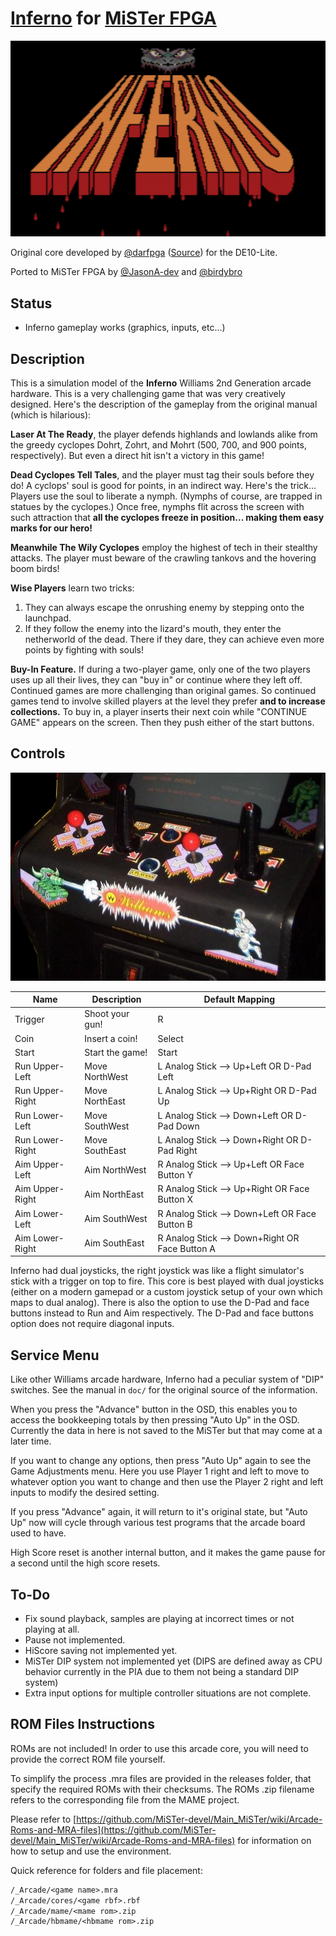 # [Inferno](https://www.arcade-museum.com/game_detail.php?game_id=8191) for [MiSTer FPGA](https://mister-devel.github.io/MkDocs_MiSTer/)

![Inferno Logo](doc/title.png)

Original core developed by [@darfpga](https://github.com/darfpga) ([Source](https://github.com/darfpga/vhdl_inferno)) for the DE10-Lite.

Ported to MiSTer FPGA by [@JasonA-dev](https://github.com/JasonA-dev) and [@birdybro](https://github.com/birdybro)

## Status

* Inferno gameplay works (graphics, inputs, etc...)

## Description

This is a simulation model of the **Inferno** Williams 2nd Generation arcade hardware. This is a very challenging game that was very creatively designed. Here's the description of the gameplay from the original manual (which is hilarious):

**Laser At The Ready**, the player defends highlands and lowlands alike from the greedy cyclopes Dohrt, Zohrt, and Mohrt (500, 700, and 900 points, respectively). But even a direct hit isn't a victory in this game!

**Dead Cyclopes Tell Tales**, and the player must tag their souls before they do! A cyclops' soul is good for points, in an indirect way. Here's the trick... Players use the soul to liberate a nymph. (Nymphs of course, are trapped in statues by the cyclopes.) Once free, nymphs flit across the screen with such attraction that **all the cyclopes freeze in position... making them easy marks for our hero!**

**Meanwhile The Wily Cyclopes** employ the highest of tech in their stealthy attacks. The player must beware of the crawling tankovs and the hovering boom birds!

**Wise Players** learn two tricks:

1. They can always escape the onrushing enemy by stepping onto the launchpad.
2. If they follow the enemy into the lizard's mouth, they enter the netherworld of the dead. There if they dare, they can achieve even more points by fighting with souls!

**Buy-In Feature.** If during a two-player game, only one of the two players uses up all their lives, they can "buy in" or continue where they left off. Continued games are more challenging than original games. So continued games tend to involve skilled players at the level they prefer **and to increase collections.** To buy in, a player inserts their next coin while "CONTINUE GAME" appears on the screen. Then they push either of the start buttons.

## Controls

![Inferno Arcade Cab](doc/joysticks_pic.png)

| Name            | Description     | Default Mapping                                |
| --------------- | --------------- | ---------------------------------------------- |
| Trigger         | Shoot your gun! | R                                              |
| Coin            | Insert a coin!  | Select                                         |
| Start           | Start the game! | Start                                          |
| Run Upper-Left  | Move NorthWest  | L Analog Stick --> Up+Left    OR D-Pad Left    |
| Run Upper-Right | Move NorthEast  | L Analog Stick --> Up+Right   OR D-Pad Up      |
| Run Lower-Left  | Move SouthWest  | L Analog Stick --> Down+Left  OR D-Pad Down    |
| Run Lower-Right | Move SouthEast  | L Analog Stick --> Down+Right OR D-Pad Right   |
| Aim Upper-Left  | Aim NorthWest   | R Analog Stick --> Up+Left    OR Face Button Y |
| Aim Upper-Right | Aim NorthEast   | R Analog Stick --> Up+Right   OR Face Button X |
| Aim Lower-Left  | Aim SouthWest   | R Analog Stick --> Down+Left  OR Face Button B |
| Aim Lower-Right | Aim SouthEast   | R Analog Stick --> Down+Right OR Face Button A |

Inferno had dual joysticks, the right joystick was like a flight simulator's stick with a trigger on top to fire. This core is best played with dual joysticks (either on a modern gamepad or a custom joystick setup of your own which maps to dual analog). There is also the option to use the D-Pad and face buttons instead to Run and Aim respectively. The D-Pad and face buttons option does not require diagonal inputs.

## Service Menu

Like other Williams arcade hardware, Inferno had a peculiar system of "DIP" switches. See the manual in `doc/` for the original source of the information.

When you press the "Advance" button in the OSD, this enables you to access the bookkeeping totals by then pressing "Auto Up" in the OSD. Currently the data in here is not saved to the MiSTer but that may come at a later time.

If you want to change any options, then press "Auto Up" again to see the Game Adjustments menu. Here you use Player 1 right and left to move to whatever option you want to change and then use the Player 2 right and left inputs to modify the desired setting.

If you press "Advance" again, it will return to it's original state, but "Auto Up" now will cycle through various test programs that the arcade board used to have.

High Score reset is another internal button, and it makes the game pause for a second until the high score resets.

## To-Do

* Fix sound playback, samples are playing at incorrect times or not playing at all.
* Pause not implemented.
* HiScore saving not implemented yet.
* MiSTer DIP system not implemented yet (DIPS are defined away as CPU behavior currently in the PIA due to them not being a standard DIP system)
* Extra input options for multiple controller situations are not complete.

## ROM Files Instructions

ROMs are not included! In order to use this arcade core, you will need to provide the correct ROM file yourself.

To simplify the process .mra files are provided in the releases folder, that specify the required ROMs with their checksums. The ROMs .zip filename refers to the corresponding file from the MAME project.

Please refer to [https://github.com/MiSTer-devel/Main_MiSTer/wiki/Arcade-Roms-and-MRA-files](https://github.com/MiSTer-devel/Main_MiSTer/wiki/Arcade-Roms-and-MRA-files) for information on how to setup and use the environment.

Quick reference for folders and file placement:

```txt
/_Arcade/<game name>.mra
/_Arcade/cores/<game rbf>.rbf
/_Arcade/mame/<mame rom>.zip
/_Arcade/hbmame/<hbmame rom>.zip
```
